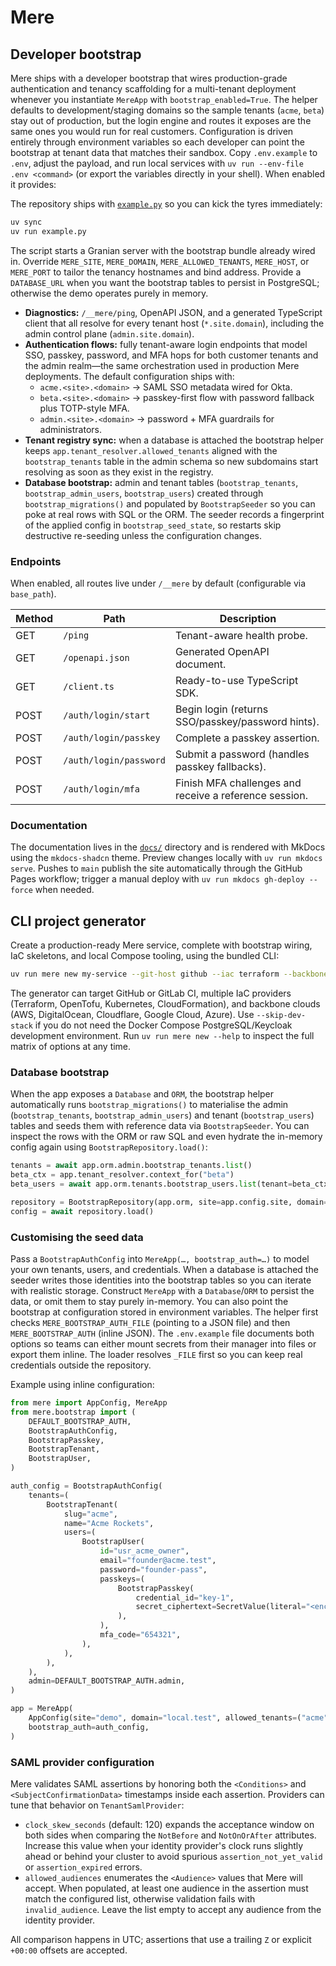 # Mere

## Developer bootstrap

Mere ships with a developer bootstrap that wires production-grade authentication and tenancy scaffolding for a
multi-tenant deployment whenever you instantiate `MereApp` with `bootstrap_enabled=True`. The helper defaults to development/staging
domains so the sample tenants (`acme`, `beta`) stay out of production, but the login engine and routes it
exposes are the same ones you would run for real customers. Configuration is driven entirely through
environment variables so each developer can point the bootstrap at tenant data that matches their sandbox.
Copy `.env.example` to `.env`, adjust the payload, and run local services with `uv run --env-file .env <command>`
(or export the variables directly in your shell). When enabled it provides:

The repository ships with [`example.py`](example.py) so you can kick the tyres immediately:

```bash
uv sync
uv run example.py
```

The script starts a Granian server with the bootstrap bundle already wired in. Override `MERE_SITE`,
`MERE_DOMAIN`, `MERE_ALLOWED_TENANTS`, `MERE_HOST`, or `MERE_PORT` to tailor the tenancy hostnames and bind
address. Provide a `DATABASE_URL` when you want the bootstrap tables to persist in PostgreSQL; otherwise the
demo operates purely in memory.

* **Diagnostics:** `/__mere/ping`, OpenAPI JSON, and a generated TypeScript client that all resolve for
  every tenant host (`*.site.domain`), including the admin control plane (`admin.site.domain`).
* **Authentication flows:** fully tenant-aware login endpoints that model SSO, passkey, password, and MFA
  hops for both customer tenants and the admin realm—the same orchestration used in production Mere
  deployments. The default configuration ships with:
  * `acme.<site>.<domain>` → SAML SSO metadata wired for Okta.
  * `beta.<site>.<domain>` → passkey-first flow with password fallback plus TOTP-style MFA.
  * `admin.<site>.<domain>` → password + MFA guardrails for administrators.
* **Tenant registry sync:** when a database is attached the bootstrap helper keeps
  `app.tenant_resolver.allowed_tenants` aligned with the `bootstrap_tenants` table in the admin schema so new
  subdomains start resolving as soon as they exist in the registry.
* **Database bootstrap:** admin and tenant tables (`bootstrap_tenants`, `bootstrap_admin_users`,
  `bootstrap_users`) created through `bootstrap_migrations()` and populated by `BootstrapSeeder` so you
  can poke at real rows with SQL or the ORM. The seeder records a fingerprint of the applied config in
  `bootstrap_seed_state`, so restarts skip destructive re-seeding unless the configuration changes.

### Endpoints

When enabled, all routes live under `/__mere` by default (configurable via `base_path`).

| Method | Path                          | Description                                      |
| ------ | ----------------------------- | ------------------------------------------------ |
| GET    | `/ping`                       | Tenant-aware health probe.                       |
| GET    | `/openapi.json`               | Generated OpenAPI document.                      |
| GET    | `/client.ts`                  | Ready-to-use TypeScript SDK.                     |
| POST   | `/auth/login/start`           | Begin login (returns SSO/passkey/password hints).|
| POST   | `/auth/login/passkey`         | Complete a passkey assertion.                    |
| POST   | `/auth/login/password`        | Submit a password (handles passkey fallbacks).   |
| POST   | `/auth/login/mfa`             | Finish MFA challenges and receive a reference session.|

### Documentation

The documentation lives in the [`docs/`](docs/) directory and is rendered with MkDocs using the
`mkdocs-shadcn` theme. Preview changes locally with `uv run mkdocs serve`. Pushes to `main` publish the
site automatically through the GitHub Pages workflow; trigger a manual deploy with `uv run mkdocs gh-deploy --force`
when needed.

## CLI project generator

Create a production-ready Mere service, complete with bootstrap wiring, IaC skeletons, and local
Compose tooling, using the bundled CLI:

```bash
uv run mere new my-service --git-host github --iac terraform --backbone aws
```

The generator can target GitHub or GitLab CI, multiple IaC providers (Terraform, OpenTofu, Kubernetes,
CloudFormation), and backbone clouds (AWS, DigitalOcean, Cloudflare, Google Cloud, Azure). Use
`--skip-dev-stack` if you do not need the Docker Compose PostgreSQL/Keycloak development environment.
Run `uv run mere new --help` to inspect the full matrix of options at any time.

### Database bootstrap

When the app exposes a `Database` and `ORM`, the bootstrap helper automatically runs
`bootstrap_migrations()` to materialise the admin (`bootstrap_tenants`, `bootstrap_admin_users`) and
tenant (`bootstrap_users`) tables and seeds them with reference data via `BootstrapSeeder`. You can inspect the
rows with the ORM or raw SQL and even hydrate the in-memory config again using `BootstrapRepository.load()`:

```python
tenants = await app.orm.admin.bootstrap_tenants.list()
beta_ctx = app.tenant_resolver.context_for("beta")
beta_users = await app.orm.tenants.bootstrap_users.list(tenant=beta_ctx)

repository = BootstrapRepository(app.orm, site=app.config.site, domain=app.config.domain)
config = await repository.load()
```

### Customising the seed data

Pass a `BootstrapAuthConfig` into `MereApp(…, bootstrap_auth=…)` to model your own tenants, users, and
credentials. When a database is attached the seeder writes those identities into the bootstrap tables so you
can iterate with realistic storage. Construct `MereApp` with a `Database`/`ORM` to persist the data, or omit
them to stay purely in-memory. You can also point the bootstrap at configuration stored in environment
variables. The helper first checks `MERE_BOOTSTRAP_AUTH_FILE` (pointing to a JSON file) and then `MERE_BOOTSTRAP_AUTH`
(inline JSON). The `.env.example` file documents both options so teams can either mount secrets from their
manager into files or export them inline. The loader resolves `_FILE` first so you can keep real credentials
outside the repository.

Example using inline configuration:

```python
from mere import AppConfig, MereApp
from mere.bootstrap import (
    DEFAULT_BOOTSTRAP_AUTH,
    BootstrapAuthConfig,
    BootstrapPasskey,
    BootstrapTenant,
    BootstrapUser,
)

auth_config = BootstrapAuthConfig(
    tenants=(
        BootstrapTenant(
            slug="acme",
            name="Acme Rockets",
            users=(
                BootstrapUser(
                    id="usr_acme_owner",
                    email="founder@acme.test",
                    password="founder-pass",
                    passkeys=(
                        BootstrapPasskey(
                            credential_id="key-1",
                            secret_ciphertext=SecretValue(literal="<encrypted-passkey>")
                        ),
                    ),
                    mfa_code="654321",
                ),
            ),
        ),
    ),
    admin=DEFAULT_BOOTSTRAP_AUTH.admin,
)

app = MereApp(
    AppConfig(site="demo", domain="local.test", allowed_tenants=("acme",)),
    bootstrap_auth=auth_config,
)
```

### SAML provider configuration

Mere validates SAML assertions by honoring both the `<Conditions>` and `<SubjectConfirmationData>`
timestamps inside each assertion. Providers can tune that behavior on `TenantSamlProvider`:

* `clock_skew_seconds` (default: 120) expands the acceptance window on both sides when comparing the
  `NotBefore` and `NotOnOrAfter` attributes. Increase this value when your identity provider's clock runs
  slightly ahead or behind your cluster to avoid spurious `assertion_not_yet_valid` or `assertion_expired`
  errors.
* `allowed_audiences` enumerates the `<Audience>` values that Mere will accept. When populated, at least
  one audience in the assertion must match the configured list, otherwise validation fails with
  `invalid_audience`. Leave the list empty to accept any audience from the identity provider.

All comparison happens in UTC; assertions that use a trailing `Z` or explicit `+00:00` offsets are accepted.
